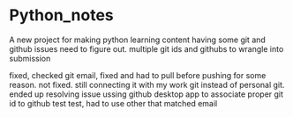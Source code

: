 # Python_notes
A new project for making python learning content
having some git and github issues need to figure out. multiple git ids and githubs to wrangle into submission

fixed, checked git email, fixed and had to pull before pushing for some reason.
not fixed. still connecting it with my work git instead of personal git.
ended up resolving issue ussing github desktop app to associate proper git id to github
test test, had to use other that matched email
